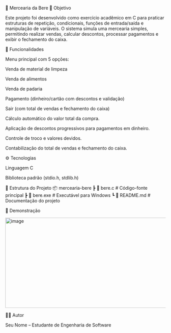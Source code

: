 🛒 Mercearia da Bere
🎯 Objetivo

Este projeto foi desenvolvido como exercício acadêmico em C para praticar estruturas de repetição, condicionais, funções de entrada/saída e manipulação de variáveis.
O sistema simula uma mercearia simples, permitindo realizar vendas, calcular descontos, processar pagamentos e exibir o fechamento do caixa.

🚀 Funcionalidades

Menu principal com 5 opções:

Venda de material de limpeza

Venda de alimentos

Venda de padaria

Pagamento (dinheiro/cartão com descontos e validação)

Sair (com total de vendas e fechamento do caixa)

Cálculo automático do valor total da compra.

Aplicação de descontos progressivos para pagamentos em dinheiro.

Controle de troco e valores devidos.

Contabilização do total de vendas e fechamento do caixa.

⚙️ Tecnologias

Linguagem C

Biblioteca padrão (stdio.h, stdlib.h)

📂 Estrutura do Projeto
📦 mercearia-bere
 ┣ 📜 bere.c        # Código-fonte principal
 ┣ 📜 bere.exe      # Executável para Windows
 ┗ 📜 README.md     # Documentação do projeto

📸 Demonstração

<img width="624" height="283" alt="image" src="https://github.com/user-attachments/assets/7025540a-e6fc-44a2-9d6e-909a32e35aeb" />

👩‍💻 Autor

Seu Nome – Estudante de Engenharia de Software
